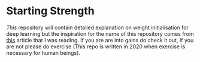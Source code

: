 # Starting Strength
_This_ repository will contain detailed explanation on weight initialisation for deep learning but the inspiration for the name of this repository comes from [this](https://www.athlegan.com/starting-strength) article that I was reading. If you are are into gains do check it out, If you are not please do exercise (This repo is written in 2020 when exercise is necessary for human beings). 